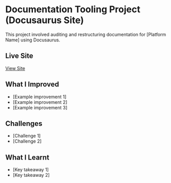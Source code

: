 # Documentation Tooling Project (Docusaurus Site)

This project involved auditing and restructuring documentation for [Platform Name] using Docusaurus.

## Live Site

[View Site](#)

## What I Improved

- [Example improvement 1]
- [Example improvement 2]
- [Example improvement 3]

## Challenges

- [Challenge 1]
- [Challenge 2]

## What I Learnt

- [Key takeaway 1]
- [Key takeaway 2]
